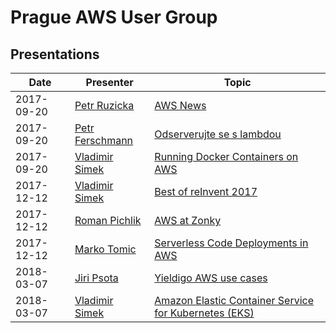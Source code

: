 # Prague AWS User Group

## Presentations

| Date       | Presenter                                                  | Topic                                                                                                          |
|------------|------------------------------------------------------------|----------------------------------------------------------------------------------------------------------------|
| 2017-09-20 | [Petr Ruzicka](https://www.linkedin.com/in/petrruzicka/)   | [AWS News](2017-09-20/NEWS.md)                                                                                 |
| 2017-09-20 | [Petr Ferschmann](https://www.linkedin.com/in/fersman/)    | [Odserverujte se s lambdou](2017-09-20/2017-09-20-Petr_Ferschmann-Odserverujte_se_s_lambdou-EN.pdf)            |
| 2017-09-20 | [Vladimir Simek](https://www.linkedin.com/in/vsimek/)      | [Running Docker Containers on AWS](2017-09-20/2017-09-20-Vladimir_Simek-Running_Docker_Containers_on_AWS.pdf)  |
| 2017-12-12 | [Vladimir Simek](https://www.linkedin.com/in/vsimek/)      | [Best of reInvent 2017](2017-12-12/2017-12-12-Vladimir_Simek-Best_of_reInvent_2017.pdf)                        |
| 2017-12-12 | [Roman Pichlik](https://www.linkedin.com/in/romanpichlik/) | [AWS at Zonky](2017-12-12/2017-12-12-Roman_Pichlik-AWS_at_Zonky.pdf)                                           |
| 2017-12-12 | [Marko Tomic](https://www.linkedin.com/in/tomicmarko/)     | [Serverless Code Deployments in AWS](2017-12-12/2017-12-12-Marko_Tomic-Serverless_Code_Deployments_in_AWS.pdf) |
| 2018-03-07 | [Jiri Psota](https://www.linkedin.com/in/jpsota/)      | [Yieldigo AWS use cases](2018-03-07-Jiri_Psota-Yieldigo_AWS_use_cases.pdf) |
| 2018-03-07 | [Vladimir Simek](https://www.linkedin.com/in/vsimek/)      | [Amazon Elastic Container Service for Kubernetes (EKS)](2018-03-07/2018-03-07-Vladimir_Simek-Intro_to_EKS.pdf) |
